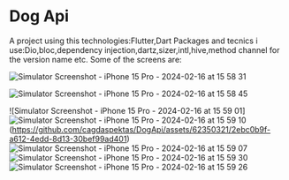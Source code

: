 # Dog Api
A project using this technologies:Flutter,Dart
Packages and tecnics i use:Dio,bloc,dependency injection,dartz,sizer,intl,hive,method channel for the version name etc.
Some of the screens are:

![Simulator Screenshot - iPhone 15 Pro - 2024-02-16 at 15 58 31](https://github.com/cagdaspektas/DogApi/assets/62350321/3e18e9fc-d253-45ad-8088-ed4be2b86b9f)

![Simulator Screenshot - iPhone 15 Pro - 2024-02-16 at 15 58 45](https://github.com/cagdaspektas/DogApi/assets/62350321/cd80b5a4-b27f-4632-85c7-43fd1c9d177a)


![Simulator Screenshot - iPhone 15 Pro - 2024-02-16 at 15 59 01]![Simulator Screenshot - iPhone 15 Pro - 2024-02-16 at 15 59 10](https://github.com/cagdaspektas/DogApi/assets/62350321/305e91ff-a4f1-4d69-9b0f-5caf82f6861f)
(https://github.com/cagdaspektas/DogApi/assets/62350321/2ebc0b9f-a612-4edd-8d13-30bef99ad401)
![Simulator Screenshot - iPhone 15 Pro - 2024-02-16 at 15 59 07](https://github.com/cagdaspektas/DogApi/assets/62350321/c479f3ae-e696-46e1-8646-9d8b1e20527e)![Simulator Screenshot - iPhone 15 Pro - 2024-02-16 at 15 59 30](https://github.com/cagdaspektas/DogApi/assets/62350321/9da8ae26-6040-4ef6-9874-244c4134659f)![Simulator Screenshot - iPhone 15 Pro - 2024-02-16 at 15 59 26](https://github.com/cagdaspektas/DogApi/assets/62350321/bcbb35b8-e3ea-4fa0-a8df-e315c1ca9d12)


